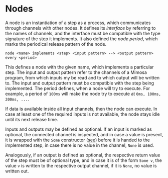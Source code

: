 # Nodes

A node is an instantiation of a step as a process, which communicates through
channels with other nodes. It defines its *interface* by referring to the
names of channels, and the interface must be compatible with the type signature
of the step it implements. It also defined the *node period*, which marks the
periodical release pattern of the node.

```text
node <name> implements <step> <input pattern> --> <output pattern> every <period>
```

This defines a node with the given name, which implements a particular step.
The input and output pattern refer to the channels of a Mimosa program, from
which inputs my be read and to which output will be written to.
The input and output pattern must be compatible with the step being implemented.
The period defines, when a node will try to execute. For example, a period of
`100ms` will make the node try to execute at `0ms, 100ms, 200ms, ...`.

If data is available inside all input channels, then the node can execute. In case
at least one of the required inputs is not available, the node stays idle until
its next release time.

Inputs and outputs may be defined as optional. If an input is marked as optional,
the connected channel is inspected, and in case a value is present, it is wrapped
with the `Some` constructor ([see](steps.md#optionals)) before it is handed to
the implemented step, in case there is no value in the channel, `None` is used.

Analogously, if an output is defined as optional, the respective return value of
the step must be of optional type, and in case it is of the form `Some v`, the
value `v` is written to the respective output channel, if it is `None`, no value
is written out.
